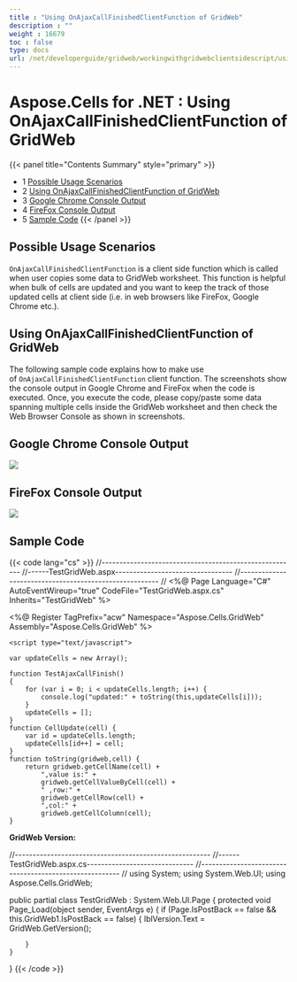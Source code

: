 ```yaml
---
title : "Using OnAjaxCallFinishedClientFunction of GridWeb" 
description : "" 
weight : 16679 
toc : false
type: docs
url: /net/developerguide/gridweb/workingwithgridwebclientsidescript/using+onajaxcallfinishedclientfunction+of+gridweb/
---
```


# Aspose.Cells for .NET : Using OnAjaxCallFinishedClientFunction of GridWeb


{{< panel title="Contents Summary" style="primary" >}}
*   1 [Possible Usage Scenarios](#possible-usage-scenarios)
*   2 [Using OnAjaxCallFinishedClientFunction of GridWeb](#using-onajaxcallfinishedclientfunction-of-gridweb)
*   3 [Google Chrome Console Output](#google-chrome-console-output)
*   4 [FireFox Console Output](#firefox-console-output)
*   5 [Sample Code](#sample-code)
{{< /panel >}}
 

## Possible Usage Scenarios

`OnAjaxCallFinishedClientFunction` is a client side function which is called when user copies some data to GridWeb worksheet. This function is helpful when bulk of cells are updated and you want to keep the track of those updated cells at client side (i.e. in web browsers like FireFox, Google Chrome etc.).

## Using OnAjaxCallFinishedClientFunction of GridWeb

The following sample code explains how to make use of `OnAjaxCallFinishedClientFunction` client function. The screenshots show the console output in Google Chrome and FireFox when the code is executed. Once, you execute the code, please copy/paste some data spanning multiple cells inside the GridWeb worksheet and then check the Web Browser Console as shown in screenshots.

## Google Chrome Console Output

![](https://docs2.aspose.com/cells/net/attachments/45909138/46465059.png)

## FireFox Console Output

![](https://docs2.aspose.com/cells/net/attachments/45909138/46465058.png)

## Sample Code

{{< code lang="cs" >}}
//-------------------------------------------------------
//------TestGridWeb.aspx---------------------------------
//-------------------------------------------------------
//
<%@ Page Language="C#" AutoEventWireup="true" CodeFile="TestGridWeb.aspx.cs" Inherits="TestGridWeb" %>

<%@ Register TagPrefix="acw" Namespace="Aspose.Cells.GridWeb" Assembly="Aspose.Cells.GridWeb" %>
<!DOCTYPE html PUBLIC "-//W3C//DTD XHTML 1.0 Transitional//EN" "http://www.w3.org/TR/xhtml1/DTD/xhtml1-transitional.dtd">
<html xmlns="http://www.w3.org/1999/xhtml">
<head runat="server">
    <title>Test GridWeb</title>

    <script type="text/javascript">
     
    var updateCells = new Array();
    
    function TestAjaxCallFinish()
    {
        for (var i = 0; i < updateCells.length; i++) {
            console.log("updated:" + toString(this,updateCells[i]));
        }
        updateCells = [];
    }
    function CellUpdate(cell) {
        var id = updateCells.length;
        updateCells[id++] = cell;
    }
    function toString(gridweb,cell) {
        return gridweb.getCellName(cell) +
            ",value is:" +
            gridweb.getCellValueByCell(cell) +
            " ,row:" +
            gridweb.getCellRow(cell) +
            ",col:" +
            gridweb.getCellColumn(cell);
    }
</script>

</head>
<body>
    <form id="form1" runat="server">
        <div>
            <div>
                <b>GridWeb Version:&nbsp </b>
                <asp:Label ID="lblVersion" runat="server" Text="Label"></asp:Label>
                <br />
            </div>
            <acw:GridWeb ID="GridWeb1" runat="server" XhtmlMode="True" Height="504px" Width="1119px" EnableAJAX="true" OnAjaxCallFinishedClientFunction="TestAjaxCallFinish" OnCellUpdatedClientFunction="CellUpdate">
            </acw:GridWeb>
        </div>
    </form>
</body>
</html>

//-------------------------------------------------------
//------TestGridWeb.aspx.cs------------------------------
//-------------------------------------------------------
//
using System;
using System.Web.UI;
using Aspose.Cells.GridWeb;

public partial class TestGridWeb : System.Web.UI.Page
{
    protected void Page_Load(object sender, EventArgs e)
    {
        if (Page.IsPostBack == false && this.GridWeb1.IsPostBack == false)
        {
            lblVersion.Text = GridWeb.GetVersion();

        }
    }
}
{{< /code >}}

